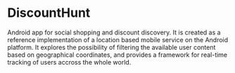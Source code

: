 # DiscountHunt

Android app for social shopping and discount discovery. It is created as a reference implementation of a location based mobile service on the Android platform. It explores the possibility of filtering the available user content based on geographical coordinates, and provides a framework for real-time tracking of users accross the whole world.
